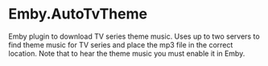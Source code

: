 # Emby.AutoTvTheme
Emby plugin to download TV series theme music.
Uses up to two servers to find theme music for TV series and place the mp3 file in the correct location.
Note that to hear the theme music you must enable it in Emby.
